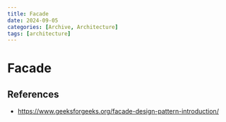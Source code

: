 ```yaml
---
title: Facade
date: 2024-09-05
categories: [Archive, Architecture]
tags: [architecture]
---
```


# Facade

## References
- https://www.geeksforgeeks.org/facade-design-pattern-introduction/